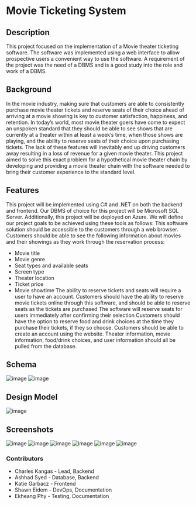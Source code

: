 # Movie Ticketing System

## Description
This project focused on the implementation of a Movie theater ticketing software. The software was implemented using a web interface to allow prospective users a convenient way to use the software. A requirement of the project was the need of a DBMS and is a good study into the role and work of a DBMS.

## Background
In the movie industry, making sure that customers are able to consistently purchase movie theater tickets and reserve seats of their choice ahead of arriving at a movie showing is key to customer satisfaction, happiness, and retention. In today’s world, most movie theater goers have come to expect an unspoken standard that they should be able to see shows that are currently at a theater within at least a week’s time, when those shows are playing, and the ability to reserve seats of their choice upon purchasing tickets. The lack of these features will inevitably end up driving customers away resulting in a loss of revenue for a given movie theater. This project aimed to solve this exact problem for a hypothetical movie theater chain by developing and providing a movie theater chain with the software needed to bring their customer experience to the standard level.

## Features
This project will be implemented using C# and .NET on both the backend and frontend. Our DBMS of choice for this project will be Microsoft SQL Server. Additionally, this project will be deployed on Azure. We will define our project goals to be achieved using these tools as follows:
This software solution should be accessible to the customers through a web browser.
Customers should be able to see the following information about movies and their showings as they work through the reservation process:
- Movie title
- Movie genre
- Seat types and available seats
- Screen type
- Theater location
- Ticket price
- Movie showtime
The ability to reserve tickets and seats will require a user to have an account.
Customers should have the ability to reserve movie tickets online through this software, and should be able to reserve seats as the tickets are purchased
The software will reserve seats for users immediately after confirming their selection
Customers should have the option to reserve food and drink choices at the time they purchase their tickets, if they so choose.
Customers should be able to create an account using the website.
Theater information, movie information, food/drink choices, and user information should all be pulled from the database. 

## Schema
![image](https://github.com/user-attachments/assets/7fc2966d-304b-4606-ad3c-4461d2e07743)
![image](https://github.com/user-attachments/assets/5035c2c1-dd5b-47ca-b211-e320b3238b24)

## Design Model
![image](https://github.com/user-attachments/assets/9a88675a-ab20-41ba-ac1e-78016bbfd05e)

## Screenshots  
![image](https://github.com/user-attachments/assets/3dd81e67-e643-471f-8a9b-f756aa855623)
![image](https://github.com/user-attachments/assets/02e45997-95a5-4711-89d9-ba493f544698)
![image](https://github.com/user-attachments/assets/5b948102-64e7-4106-a366-4c9bcbdcfe01)
![image](https://github.com/user-attachments/assets/5022de1e-0811-4a66-a4dc-d1d4c6042fe1)
![image](https://github.com/user-attachments/assets/47d583e4-7314-4179-ab15-e750bde7d0e9)
![image](https://github.com/user-attachments/assets/b26e7b2e-97e3-47b9-82a2-a13625db2e87)

### Contributors
- Charles Kangas - Lead, Backend
- Ashhad Syed - Database, Backend
- Katie Garbacz - Frontend
- Shawn Eidem - DevOps, Documentation
- Ekheang Phy - Testing, Documentation


